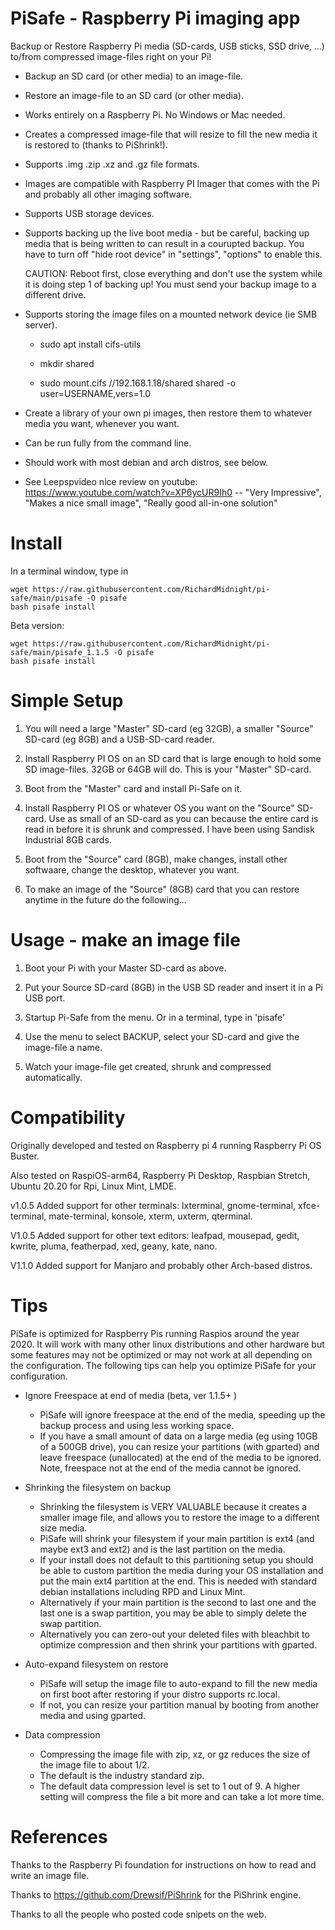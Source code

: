 # PiSafe  -  Raspberry Pi imaging app

Backup or Restore Raspberry Pi media (SD-cards, USB sticks, SSD drive, ...) to/from compressed image-files right on your Pi!

 - Backup an SD card (or other media) to an image-file.

 - Restore an image-file to an SD card (or other media).

 - Works entirely on a Raspberry Pi.  No Windows or Mac needed. 
 
 - Creates a compressed image-file that will resize to fill the new media it is restored to (thanks to PiShrink!).
 
 - Supports .img .zip .xz and .gz file formats.

 - Images are compatible with Raspberry PI Imager that comes with the Pi and probably all other imaging software.
 
 - Supports USB storage devices.
 
 - Supports backing up the live boot media - but be careful, backing up media that is being written to can result in a courupted backup.  You have to turn off "hide root device" in "settings", "options" to enable this. 
 
    CAUTION: Reboot first, close everything and don't use the system while it is doing step 1 of backing up!  You must send your backup image to a different drive.

 - Supports storing the image files on a mounted network device (ie SMB server). 
   
   -  sudo apt install cifs-utils 
   
    - mkdir shared
   
    - sudo mount.cifs //192.168.1.18/shared shared -o user=USERNAME,vers=1.0

 - Create a library of your own pi images, then restore them to whatever media you want, whenever you want.  
 
 - Can be run fully from the command line.

 - Should work with most debian and arch distros, see below.   

 - See Leepspvideo nice review on youtube:  https://www.youtube.com/watch?v=XP6ycUR9Ih0  -- "Very Impressive", "Makes a nice small image", "Really good all-in-one solution"
   

# Install

In a terminal window, type in

    
    wget https://raw.githubusercontent.com/RichardMidnight/pi-safe/main/pisafe -O pisafe
    bash pisafe install
 
 
Beta version:

    wget https://raw.githubusercontent.com/RichardMidnight/pi-safe/main/pisafe_1.1.5 -O pisafe
    bash pisafe install
    
 
 
 
 
# Simple Setup
 
  1) You will need a large "Master" SD-card (eg 32GB), a smaller "Source" SD-card (eg 8GB) and a USB-SD-card reader.
  
  2) Install Raspberry PI OS on an SD card that is large enough to hold some SD image-files.  32GB or 64GB will do.  This is your "Master" SD-card.
   
   3) Boot from the "Master" card and install Pi-Safe on it.
   
   4) Install Raspberry PI OS or whatever OS you want on the "Source" SD-card.  Use as small of an SD-card as you can because the entire card is read in before it is shrunk and compressed.  I have been using Sandisk Industrial 8GB cards.

   5) Boot from the "Source" card (8GB), make changes, install other softwaare, change the desktop, whatever you want.

   6) To make an image of the "Source" (8GB) card that you can restore anytime in the future do the following...
  
  

  
# Usage - make an image file 
   
   1) Boot your Pi with your Master SD-card as above.
   
   2) Put your Source SD-card (8GB) in the USB SD reader and insert it in a Pi USB port.
   
   3) Startup Pi-Safe from the menu.  Or in a terminal, type in 'pisafe'
        
   4) Use the menu to select BACKUP, select your SD-card and give the image-file a name.
   
   5) Watch your image-file get created, shrunk and compressed automatically.
    
 
   
   
# Compatibility   

Originally developed and tested on Raspberry pi 4 running Raspberry Pi OS Buster.

Also tested on RaspiOS-arm64, Raspberry Pi Desktop, Raspbian Stretch, Ubuntu 20.20 for Rpi, Linux Mint, LMDE.

v1.0.5 Added support for other terminals: lxterminal, gnome-terminal, xfce-terminal, mate-terminal, konsole, xterm, uxterm, qterminal.

V1.0.5 Added support for other text editors: leafpad, mousepad, gedit, kwrite, pluma, featherpad, xed, geany, kate, nano.

V1.1.0 Added support for Manjaro and probably other Arch-based distros.
 
   
 # Tips
 PiSafe is optimized for Raspberry Pis running Raspios around the year 2020.  It will work with many other linux distributions and other hardware but some features may not be optimized or may not work at all depending on the configuration.  The following tips can help you optimize PiSafe for your configuration.
 
  - Ignore Freespace at end of media  (beta, ver 1.1.5+ )
    - PiSafe will ignore freespace at the end of the media, speeding up the backup process and using less working space.  
    - If you have a small amount of data on a large media (eg using 10GB of a 500GB drive), you can resize your partitions (with gparted) and leave freespace (unallocated) at the end of the media to be ignored.  Note, freespace not at the end of the media cannot be ignored.
 
  - Shrinking the filesystem on backup  
    - Shrinking the filesystem is VERY VALUABLE because it creates a smaller image file, and allows you to restore the image to a different size media.
    - PiSafe will shrink your filesystem if your main partition is ext4 (and maybe ext3 and ext2) and is the last partition on the media.
    - If your install does not default to this partitioning setup you should be able to custom partition the media during your OS installation and put the main ext4 partition at the end.  This is needed with standard debian installations including RPD and Linux Mint.
    - Alternatively if your main partition is the second to last one and the last one is a swap partition, you may be able to simply delete the swap partition.
    - Alternatively you can zero-out your deleted files with bleachbit to optimize compression and then shrink your partitions with gparted.
    
 - Auto-expand filesystem on restore   
    - PiSafe will setup the image file to auto-expand to fill the new media on first boot after restoring if your distro supports rc.local.  
    - If not, you can resize your partition manual by booting from another media and using gparted.
   
 - Data compression
    - Compressing the image file with zip, xz, or gz reduces the size of the image file to about 1/2.  
    - The default is the industry standard zip.
    - The default data compression level is set to 1 out of 9.  A higher setting will compress the file a bit more and can take a lot more time.
   
 # References
 
Thanks to the Raspberry Pi foundation for instructions on how to read and write an image file.

Thanks to https://github.com/Drewsif/PiShrink for the PiShrink engine.

Thanks to all the people who posted code snipets on the web.

    
